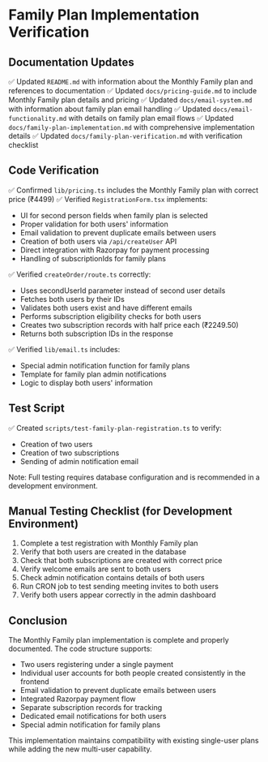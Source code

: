 # Family Plan Implementation Verification

## Documentation Updates

✅ Updated `README.md` with information about the Monthly Family plan and references to documentation
✅ Updated `docs/pricing-guide.md` to include Monthly Family plan details and pricing
✅ Updated `docs/email-system.md` with information about family plan email handling
✅ Updated `docs/email-functionality.md` with details on family plan email flows
✅ Updated `docs/family-plan-implementation.md` with comprehensive implementation details
✅ Updated `docs/family-plan-verification.md` with verification checklist

## Code Verification

✅ Confirmed `lib/pricing.ts` includes the Monthly Family plan with correct price (₹4499)
✅ Verified `RegistrationForm.tsx` implements:
   - UI for second person fields when family plan is selected
   - Proper validation for both users' information
   - Email validation to prevent duplicate emails between users
   - Creation of both users via `/api/createUser` API
   - Direct integration with Razorpay for payment processing
   - Handling of subscriptionIds for family plans
   
✅ Verified `createOrder/route.ts` correctly:
   - Uses secondUserId parameter instead of second user details
   - Fetches both users by their IDs
   - Validates both users exist and have different emails
   - Performs subscription eligibility checks for both users
   - Creates two subscription records with half price each (₹2249.50)
   - Returns both subscription IDs in the response
   
✅ Verified `lib/email.ts` includes:
   - Special admin notification function for family plans
   - Template for family plan admin notifications
   - Logic to display both users' information

## Test Script

✅ Created `scripts/test-family-plan-registration.ts` to verify:
   - Creation of two users
   - Creation of two subscriptions
   - Sending of admin notification email
   
Note: Full testing requires database configuration and is recommended in a development environment.

## Manual Testing Checklist (for Development Environment)

1. Complete a test registration with Monthly Family plan
2. Verify that both users are created in the database
3. Check that both subscriptions are created with correct price
4. Verify welcome emails are sent to both users
5. Check admin notification contains details of both users
6. Run CRON job to test sending meeting invites to both users
7. Verify both users appear correctly in the admin dashboard

## Conclusion

The Monthly Family plan implementation is complete and properly documented. The code structure supports:

- Two users registering under a single payment
- Individual user accounts for both people created consistently in the frontend
- Email validation to prevent duplicate emails between users
- Integrated Razorpay payment flow
- Separate subscription records for tracking
- Dedicated email notifications for both users
- Special admin notification for family plans

This implementation maintains compatibility with existing single-user plans while adding the new multi-user capability.
